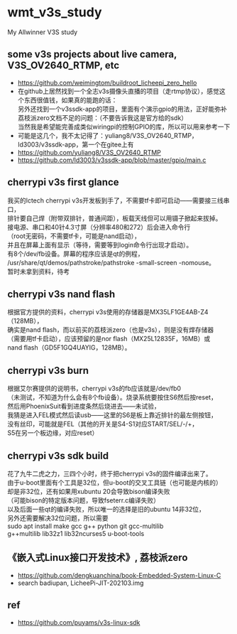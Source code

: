 # wmt_v3s_study
My Allwinner V3S study

## some v3s projects about live camera, V3S_OV2640_RTMP, etc      
* https://github.com/weimingtom/buildroot_licheepi_zero_hello  
* 在github上居然找到一个全志v3s摄像头直播的项目（走rtmp协议），感觉这个东西很值钱，如果真的能跑的话：  
另外还找到一个v3ssdk-app的项目，里面有个演示gpio的用法，正好能弥补荔枝派zero文档不足的问题：（不要告诉我这是官方给的sdk）  
当然我是希望能完善成类似wiringpi的控制GPIO的库，所以可以用来参考一下  
* 可能是这几个，我不太记得了：yuliang8/V3S_OV2640_RTMP，ld3003/v3ssdk-app，第一个在gitee上有  
* https://github.com/yuliang8/V3S_OV2640_RTMP  
* https://github.com/ld3003/v3ssdk-app/blob/master/gpio/main.c  

## cherrypi v3s first glance  
我买的lctech cherrypi v3s开发板到手了，不需要tf卡即可启动——需要接三线串口，  
排针要自己焊（附带双排针，普通间距），板载天线但可以用镊子掀起来拔掉。  
接电源、串口和40针4.3寸屏（分辨率480和272）后会进入命令行  
（root无密码，不需要tf卡，可能是nand启动），  
并且在屏幕上面有显示（等待，需要等到login命令行出现才启动）。  
有8个/dev/fb设备。屏幕的程序应该是qt的例程，  
/usr/share/qt/demos/pathstroke/pathstroke -small-screen -nomouse。  
暂时未拿到资料，待考  

## cherrypi v3s nand flash    
根据官方提供的资料，cherrypi v3s使用的存储器是MX35LF1GE4AB-Z4（128MB），  
确实是nand flash，而以前买的荔枝派zero（也是v3s），则是没有焊存储器  
（需要用tf卡启动），应该预留的是nor flash（MX25L12835F，16MB）或  
nand flash（GD5F1GQ4UAYIG，128MB）。   

## cherrypi v3s burn  
根据艾尔赛提供的说明书，cherrypi v3s的fb应该就是/dev/fb0  
（未测试，不知道为什么会有8个fb设备）。烧录系统要按住S6然后按reset，  
然后用PhoenixSuit看到进度条然后烧进去——未试验，  
我猜是进入FEL模式然后读usb——这里的S6是板上靠近排针的最左侧按钮，  
没有丝印，可能就是FEL（其他的开关是S4-S1对应START/SEL/-/+，  
S5在另一个板边缘，对应reset）  

## cherrypi v3s sdk build  
花了九牛二虎之力，三四个小时，终于把cherrypi v3s的固件编译出来了。  
由于u-boot里面有个工具是32位，但u-boot的交叉工具链（也可能是内核的）  
却是非32位，还有如果用xubuntu 20会导致bison编译失败  
（可能bison的特定版本问题，导致fseterr.c编译失败）  
以及后面一些qt的编译失败，所以唯一的选择是旧的ubuntu 14非32位，  
另外还需要解决32位问题，所以需要  
sudo apt install make gcc g++ python git gcc-multilib   
g++multilib lib32z1 lib32ncurses5 u-boot-tools  

## 《嵌入式Linux接口开发技术》, 荔枝派zero    
* https://github.com/dengkuanchina/book-Embedded-System-Linux-C  
* search badiupan, LicheePi-JIT-202103.img    

## ref  
* https://github.com/puyams/v3s-linux-sdk  
